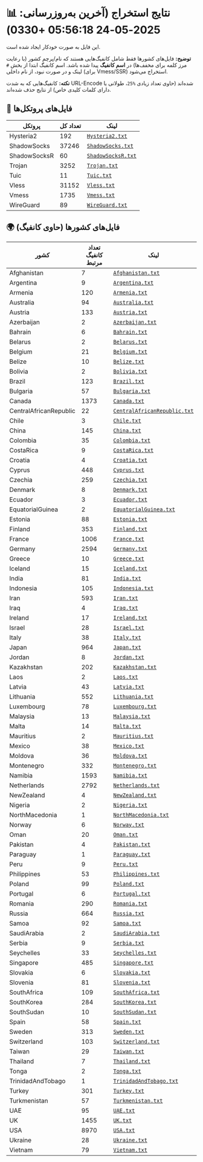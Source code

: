 # 📊 نتایج استخراج (آخرین به‌روزرسانی: 2025-05-24 05:56:18 +0330)

این فایل به صورت خودکار ایجاد شده است.

**توضیح:** فایل‌های کشورها فقط شامل کانفیگ‌هایی هستند که نام/پرچم کشور (با رعایت مرز کلمه برای مخفف‌ها) در **اسم کانفیگ** پیدا شده باشد. اسم کانفیگ ابتدا از بخش `#` لینک و در صورت نبود، از نام داخلی (برای Vmess/SSR) استخراج می‌شود.

**نکته:** کانفیگ‌هایی که به شدت URL-Encode شده‌اند (حاوی تعداد زیادی `%25`، طولانی یا دارای کلمات کلیدی خاص) از نتایج حذف شده‌اند.

## 📁 فایل‌های پروتکل‌ها

| پروتکل | تعداد کل | لینک |
|---|---|---|
| Hysteria2 | 192 | [`Hysteria2.txt`](./output_configs/Hysteria2.txt) |
| ShadowSocks | 37246 | [`ShadowSocks.txt`](./output_configs/ShadowSocks.txt) |
| ShadowSocksR | 60 | [`ShadowSocksR.txt`](./output_configs/ShadowSocksR.txt) |
| Trojan | 3252 | [`Trojan.txt`](./output_configs/Trojan.txt) |
| Tuic | 11 | [`Tuic.txt`](./output_configs/Tuic.txt) |
| Vless | 31152 | [`Vless.txt`](./output_configs/Vless.txt) |
| Vmess | 1735 | [`Vmess.txt`](./output_configs/Vmess.txt) |
| WireGuard | 89 | [`WireGuard.txt`](./output_configs/WireGuard.txt) |

## 🌍 فایل‌های کشورها (حاوی کانفیگ)

| کشور | تعداد کانفیگ مرتبط | لینک |
|---|---|---|
| Afghanistan | 7 | [`Afghanistan.txt`](./output_configs/Afghanistan.txt) |
| Argentina | 9 | [`Argentina.txt`](./output_configs/Argentina.txt) |
| Armenia | 120 | [`Armenia.txt`](./output_configs/Armenia.txt) |
| Australia | 94 | [`Australia.txt`](./output_configs/Australia.txt) |
| Austria | 133 | [`Austria.txt`](./output_configs/Austria.txt) |
| Azerbaijan | 2 | [`Azerbaijan.txt`](./output_configs/Azerbaijan.txt) |
| Bahrain | 6 | [`Bahrain.txt`](./output_configs/Bahrain.txt) |
| Belarus | 2 | [`Belarus.txt`](./output_configs/Belarus.txt) |
| Belgium | 21 | [`Belgium.txt`](./output_configs/Belgium.txt) |
| Belize | 10 | [`Belize.txt`](./output_configs/Belize.txt) |
| Bolivia | 2 | [`Bolivia.txt`](./output_configs/Bolivia.txt) |
| Brazil | 123 | [`Brazil.txt`](./output_configs/Brazil.txt) |
| Bulgaria | 57 | [`Bulgaria.txt`](./output_configs/Bulgaria.txt) |
| Canada | 1373 | [`Canada.txt`](./output_configs/Canada.txt) |
| CentralAfricanRepublic | 22 | [`CentralAfricanRepublic.txt`](./output_configs/CentralAfricanRepublic.txt) |
| Chile | 3 | [`Chile.txt`](./output_configs/Chile.txt) |
| China | 145 | [`China.txt`](./output_configs/China.txt) |
| Colombia | 35 | [`Colombia.txt`](./output_configs/Colombia.txt) |
| CostaRica | 9 | [`CostaRica.txt`](./output_configs/CostaRica.txt) |
| Croatia | 4 | [`Croatia.txt`](./output_configs/Croatia.txt) |
| Cyprus | 448 | [`Cyprus.txt`](./output_configs/Cyprus.txt) |
| Czechia | 259 | [`Czechia.txt`](./output_configs/Czechia.txt) |
| Denmark | 8 | [`Denmark.txt`](./output_configs/Denmark.txt) |
| Ecuador | 3 | [`Ecuador.txt`](./output_configs/Ecuador.txt) |
| EquatorialGuinea | 2 | [`EquatorialGuinea.txt`](./output_configs/EquatorialGuinea.txt) |
| Estonia | 88 | [`Estonia.txt`](./output_configs/Estonia.txt) |
| Finland | 353 | [`Finland.txt`](./output_configs/Finland.txt) |
| France | 1006 | [`France.txt`](./output_configs/France.txt) |
| Germany | 2594 | [`Germany.txt`](./output_configs/Germany.txt) |
| Greece | 10 | [`Greece.txt`](./output_configs/Greece.txt) |
| Iceland | 15 | [`Iceland.txt`](./output_configs/Iceland.txt) |
| India | 81 | [`India.txt`](./output_configs/India.txt) |
| Indonesia | 105 | [`Indonesia.txt`](./output_configs/Indonesia.txt) |
| Iran | 593 | [`Iran.txt`](./output_configs/Iran.txt) |
| Iraq | 4 | [`Iraq.txt`](./output_configs/Iraq.txt) |
| Ireland | 17 | [`Ireland.txt`](./output_configs/Ireland.txt) |
| Israel | 28 | [`Israel.txt`](./output_configs/Israel.txt) |
| Italy | 38 | [`Italy.txt`](./output_configs/Italy.txt) |
| Japan | 964 | [`Japan.txt`](./output_configs/Japan.txt) |
| Jordan | 8 | [`Jordan.txt`](./output_configs/Jordan.txt) |
| Kazakhstan | 202 | [`Kazakhstan.txt`](./output_configs/Kazakhstan.txt) |
| Laos | 2 | [`Laos.txt`](./output_configs/Laos.txt) |
| Latvia | 43 | [`Latvia.txt`](./output_configs/Latvia.txt) |
| Lithuania | 552 | [`Lithuania.txt`](./output_configs/Lithuania.txt) |
| Luxembourg | 78 | [`Luxembourg.txt`](./output_configs/Luxembourg.txt) |
| Malaysia | 13 | [`Malaysia.txt`](./output_configs/Malaysia.txt) |
| Malta | 14 | [`Malta.txt`](./output_configs/Malta.txt) |
| Mauritius | 2 | [`Mauritius.txt`](./output_configs/Mauritius.txt) |
| Mexico | 38 | [`Mexico.txt`](./output_configs/Mexico.txt) |
| Moldova | 36 | [`Moldova.txt`](./output_configs/Moldova.txt) |
| Montenegro | 332 | [`Montenegro.txt`](./output_configs/Montenegro.txt) |
| Namibia | 1593 | [`Namibia.txt`](./output_configs/Namibia.txt) |
| Netherlands | 2792 | [`Netherlands.txt`](./output_configs/Netherlands.txt) |
| NewZealand | 4 | [`NewZealand.txt`](./output_configs/NewZealand.txt) |
| Nigeria | 2 | [`Nigeria.txt`](./output_configs/Nigeria.txt) |
| NorthMacedonia | 1 | [`NorthMacedonia.txt`](./output_configs/NorthMacedonia.txt) |
| Norway | 6 | [`Norway.txt`](./output_configs/Norway.txt) |
| Oman | 20 | [`Oman.txt`](./output_configs/Oman.txt) |
| Pakistan | 4 | [`Pakistan.txt`](./output_configs/Pakistan.txt) |
| Paraguay | 1 | [`Paraguay.txt`](./output_configs/Paraguay.txt) |
| Peru | 9 | [`Peru.txt`](./output_configs/Peru.txt) |
| Philippines | 53 | [`Philippines.txt`](./output_configs/Philippines.txt) |
| Poland | 99 | [`Poland.txt`](./output_configs/Poland.txt) |
| Portugal | 6 | [`Portugal.txt`](./output_configs/Portugal.txt) |
| Romania | 290 | [`Romania.txt`](./output_configs/Romania.txt) |
| Russia | 664 | [`Russia.txt`](./output_configs/Russia.txt) |
| Samoa | 92 | [`Samoa.txt`](./output_configs/Samoa.txt) |
| SaudiArabia | 2 | [`SaudiArabia.txt`](./output_configs/SaudiArabia.txt) |
| Serbia | 9 | [`Serbia.txt`](./output_configs/Serbia.txt) |
| Seychelles | 33 | [`Seychelles.txt`](./output_configs/Seychelles.txt) |
| Singapore | 485 | [`Singapore.txt`](./output_configs/Singapore.txt) |
| Slovakia | 6 | [`Slovakia.txt`](./output_configs/Slovakia.txt) |
| Slovenia | 81 | [`Slovenia.txt`](./output_configs/Slovenia.txt) |
| SouthAfrica | 109 | [`SouthAfrica.txt`](./output_configs/SouthAfrica.txt) |
| SouthKorea | 284 | [`SouthKorea.txt`](./output_configs/SouthKorea.txt) |
| SouthSudan | 10 | [`SouthSudan.txt`](./output_configs/SouthSudan.txt) |
| Spain | 58 | [`Spain.txt`](./output_configs/Spain.txt) |
| Sweden | 313 | [`Sweden.txt`](./output_configs/Sweden.txt) |
| Switzerland | 103 | [`Switzerland.txt`](./output_configs/Switzerland.txt) |
| Taiwan | 29 | [`Taiwan.txt`](./output_configs/Taiwan.txt) |
| Thailand | 7 | [`Thailand.txt`](./output_configs/Thailand.txt) |
| Tonga | 2 | [`Tonga.txt`](./output_configs/Tonga.txt) |
| TrinidadAndTobago | 1 | [`TrinidadAndTobago.txt`](./output_configs/TrinidadAndTobago.txt) |
| Turkey | 301 | [`Turkey.txt`](./output_configs/Turkey.txt) |
| Turkmenistan | 57 | [`Turkmenistan.txt`](./output_configs/Turkmenistan.txt) |
| UAE | 95 | [`UAE.txt`](./output_configs/UAE.txt) |
| UK | 1455 | [`UK.txt`](./output_configs/UK.txt) |
| USA | 8970 | [`USA.txt`](./output_configs/USA.txt) |
| Ukraine | 28 | [`Ukraine.txt`](./output_configs/Ukraine.txt) |
| Vietnam | 79 | [`Vietnam.txt`](./output_configs/Vietnam.txt) |

